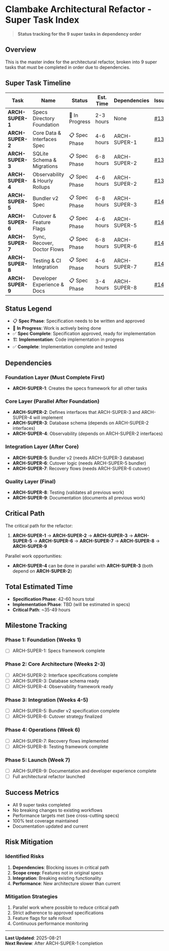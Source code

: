 # Clambake Architectural Refactor - Super Task Index

> **Status tracking for the 9 super tasks in dependency order**

## Overview

This is the master index for the architectural refactor, broken into 9 super tasks that must be completed in order due to dependencies.

## Super Task Timeline

| Task | Name | Status | Est. Time | Dependencies | Issues |
|------|------|---------|-----------|--------------|--------|
| **ARCH-SUPER-1** | Specs Directory Foundation | 🚧 In Progress | 2-3 hours | None | [#136](https://github.com/johnhkchen/clambake/issues/136) |
| **ARCH-SUPER-2** | Core Data & Interfaces Spec | 📋 Spec Phase | 4-6 hours | ARCH-SUPER-1 | [#137](https://github.com/johnhkchen/clambake/issues/137) |
| **ARCH-SUPER-3** | SQLite Schema & Migrations | 📋 Spec Phase | 6-8 hours | ARCH-SUPER-2 | [#138](https://github.com/johnhkchen/clambake/issues/138) |
| **ARCH-SUPER-4** | Observability & Hourly Rollups | 📋 Spec Phase | 4-6 hours | ARCH-SUPER-2 | [#139](https://github.com/johnhkchen/clambake/issues/139) |
| **ARCH-SUPER-5** | Bundler v2 Spec | 📋 Spec Phase | 6-8 hours | ARCH-SUPER-3 | [#140](https://github.com/johnhkchen/clambake/issues/140) |
| **ARCH-SUPER-6** | Cutover & Feature Flags | 📋 Spec Phase | 4-6 hours | ARCH-SUPER-5 | [#141](https://github.com/johnhkchen/clambake/issues/141) |
| **ARCH-SUPER-7** | Sync, Recover, Doctor Flows | 📋 Spec Phase | 6-8 hours | ARCH-SUPER-6 | [#142](https://github.com/johnhkchen/clambake/issues/142) |
| **ARCH-SUPER-8** | Testing & CI Integration | 📋 Spec Phase | 4-6 hours | ARCH-SUPER-7 | [#143](https://github.com/johnhkchen/clambake/issues/143) |
| **ARCH-SUPER-9** | Developer Experience & Docs | 📋 Spec Phase | 3-4 hours | ARCH-SUPER-8 | [#144](https://github.com/johnhkchen/clambake/issues/144) |

## Status Legend

- 📋 **Spec Phase**: Specification needs to be written and approved
- 🚧 **In Progress**: Work is actively being done
- ✅ **Spec Complete**: Specification approved, ready for implementation  
- 🏗️ **Implementation**: Code implementation in progress
- ✅ **Complete**: Implementation complete and tested

## Dependencies

### Foundation Layer (Must Complete First)
- **ARCH-SUPER-1**: Creates the specs framework for all other tasks

### Core Layer (Parallel After Foundation)
- **ARCH-SUPER-2**: Defines interfaces that ARCH-SUPER-3 and ARCH-SUPER-4 will implement
- **ARCH-SUPER-3**: Database schema (depends on ARCH-SUPER-2 interfaces)
- **ARCH-SUPER-4**: Observability (depends on ARCH-SUPER-2 interfaces)

### Integration Layer (After Core)
- **ARCH-SUPER-5**: Bundler v2 (needs ARCH-SUPER-3 database)
- **ARCH-SUPER-6**: Cutover logic (needs ARCH-SUPER-5 bundler)
- **ARCH-SUPER-7**: Recovery flows (needs ARCH-SUPER-6 cutover)

### Quality Layer (Final)
- **ARCH-SUPER-8**: Testing (validates all previous work)
- **ARCH-SUPER-9**: Documentation (documents all previous work)

## Critical Path

The critical path for the refactor:
1. **ARCH-SUPER-1** → **ARCH-SUPER-2** → **ARCH-SUPER-3** → **ARCH-SUPER-5** → **ARCH-SUPER-6** → **ARCH-SUPER-7** → **ARCH-SUPER-8** → **ARCH-SUPER-9**

Parallel work opportunities:
- **ARCH-SUPER-4** can be done in parallel with **ARCH-SUPER-3** (both depend on **ARCH-SUPER-2**)

## Total Estimated Time

- **Specification Phase**: 42-60 hours total
- **Implementation Phase**: TBD (will be estimated in specs)
- **Critical Path**: ~35-49 hours

## Milestone Tracking

### Phase 1: Foundation (Weeks 1)
- [ ] ARCH-SUPER-1: Specs framework complete

### Phase 2: Core Architecture (Weeks 2-3)  
- [ ] ARCH-SUPER-2: Interface specifications complete
- [ ] ARCH-SUPER-3: Database schema ready
- [ ] ARCH-SUPER-4: Observability framework ready

### Phase 3: Integration (Weeks 4-5)
- [ ] ARCH-SUPER-5: Bundler v2 specification complete
- [ ] ARCH-SUPER-6: Cutover strategy finalized

### Phase 4: Operations (Week 6)
- [ ] ARCH-SUPER-7: Recovery flows implemented
- [ ] ARCH-SUPER-8: Testing framework complete

### Phase 5: Launch (Week 7)  
- [ ] ARCH-SUPER-9: Documentation and developer experience complete
- [ ] Full architectural refactor launched

## Success Metrics

- All 9 super tasks completed
- No breaking changes to existing workflows
- Performance targets met (see cross-cutting specs)
- 100% test coverage maintained
- Documentation updated and current

## Risk Mitigation

### Identified Risks
1. **Dependencies**: Blocking issues in critical path
2. **Scope creep**: Features not in original specs
3. **Integration**: Breaking existing functionality
4. **Performance**: New architecture slower than current

### Mitigation Strategies
1. Parallel work where possible to reduce critical path
2. Strict adherence to approved specifications
3. Feature flags for safe rollout
4. Continuous performance monitoring

---

**Last Updated**: 2025-08-21  
**Next Review**: After ARCH-SUPER-1 completion